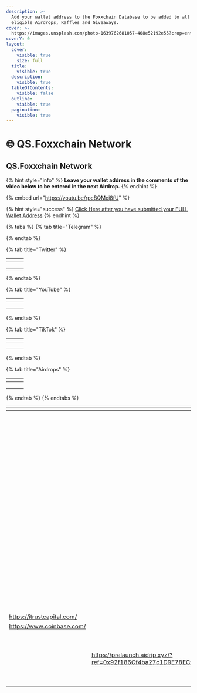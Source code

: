 ```yaml
---
description: >-
  Add your wallet address to the Foxxchain Database to be added to all upcoming
  eligible Airdrops, Raffles and Giveaways.
cover: >-
  https://images.unsplash.com/photo-1639762681057-408e52192e55?crop=entropy&cs=srgb&fm=jpg&ixid=M3wxOTcwMjR8MHwxfHNlYXJjaHwyfHxJTlRFUk5BVElPTkFMJTIwTkVUV09SS3xlbnwwfHx8fDE2ODc4MDA0MzZ8MA&ixlib=rb-4.0.3&q=85
coverY: 0
layout:
  cover:
    visible: true
    size: full
  title:
    visible: true
  description:
    visible: true
  tableOfContents:
    visible: false
  outline:
    visible: true
  pagination:
    visible: true
---
```


# 🌐 QS.Foxxchain Network

## QS.Foxxchain Network

{% hint style="info" %}
**Leave your wallet address in the comments of the video below to be entered in the next  Airdrop.**
{% endhint %}

{% embed url="https://youtu.be/rpcBQMej8fU" %}

{% hint style="success" %}
[Click Here after you have submitted your FULL Wallet Address](qs.-decentralize/)&#x20;
{% endhint %}

{% tabs %}
{% tab title="Telegram" %}

{% endtab %}

{% tab title="Twitter" %}
<table data-view="cards"><thead><tr><th></th><th></th><th></th></tr></thead><tbody><tr><td></td><td></td><td></td></tr><tr><td></td><td></td><td></td></tr><tr><td></td><td></td><td></td></tr></tbody></table>
{% endtab %}

{% tab title="YouTube" %}
<table data-view="cards"><thead><tr><th></th><th></th><th></th></tr></thead><tbody><tr><td></td><td></td><td></td></tr><tr><td></td><td></td><td></td></tr><tr><td></td><td></td><td></td></tr></tbody></table>
{% endtab %}

{% tab title="TikTok" %}
<table data-view="cards"><thead><tr><th></th><th></th><th></th></tr></thead><tbody><tr><td></td><td></td><td></td></tr><tr><td></td><td></td><td></td></tr><tr><td></td><td></td><td></td></tr></tbody></table>
{% endtab %}

{% tab title="Airdrops" %}
<table data-view="cards"><thead><tr><th></th><th></th><th></th></tr></thead><tbody><tr><td></td><td></td><td></td></tr><tr><td></td><td></td><td></td></tr><tr><td></td><td></td><td></td></tr></tbody></table>
{% endtab %}
{% endtabs %}

<table data-view="cards"><thead><tr><th></th><th></th><th></th><th data-hidden data-card-cover data-type="files"></th><th data-hidden data-card-target data-type="content-ref"></th></tr></thead><tbody><tr><td></td><td></td><td></td><td><a href="../../../../.gitbook/assets/Preview_foxontheblock(1).jpg">Preview_foxontheblock(1).jpg</a></td><td><a href="http://drip.community/faucet?buddy=0xcad2599a8166caf3ed0d3e31a79ed457f4a965b8">http://drip.community/faucet?buddy=0xcad2599a8166caf3ed0d3e31a79ed457f4a965b8</a></td></tr><tr><td></td><td></td><td></td><td><a href="../../../../.gitbook/assets/country505(2).png">country505(2).png</a></td><td><a href="https://animalfarm.app/garden/0x92f18..">https://animalfarm.app/garden/0x92f18..</a></td></tr><tr><td></td><td></td><td></td><td><a href="../../../../.gitbook/assets/GamerZ GUILDZ.png">GamerZ GUILDZ.png</a></td><td><a href="https://animalfarm.app/garden/0x92f18..">https://animalfarm.app/garden/0x92f18..</a></td></tr><tr><td></td><td></td><td></td><td><a href="../../../../.gitbook/assets/eso-MEDIA.png">eso-MEDIA.png</a></td><td></td></tr><tr><td></td><td></td><td></td><td><a href="../../../../.gitbook/assets/BLOCKCHAIN MONEY SECRETS LIVE.png">BLOCKCHAIN MONEY SECRETS LIVE.png</a></td><td></td></tr><tr><td></td><td></td><td></td><td><a href="../../../../.gitbook/assets/lucidlifelogowhite.jpg">lucidlifelogowhite.jpg</a></td><td></td></tr><tr><td></td><td></td><td></td><td><a href="../../../../.gitbook/assets/Idvlpwhite2 (1).jpg">Idvlpwhite2 (1).jpg</a></td><td><a href="https://bnbminer.finance/core?ref=0x04B33A12948CcE296fC79D3c641C9188a7fabA93">https://bnbminer.finance/core?ref=0x04B33A12948CcE296fC79D3c641C9188a7fabA93</a></td></tr><tr><td></td><td></td><td></td><td><a href="../../../../.gitbook/assets/drfoxx.png">drfoxx.png</a></td><td></td></tr><tr><td></td><td></td><td></td><td><a href="../../../../.gitbook/assets/bcmhunt.png">bcmhunt.png</a></td><td></td></tr><tr><td></td><td></td><td></td><td><a href="../../../../.gitbook/assets/Untitled (2048 × 1152 px).png">Untitled (2048 × 1152 px).png</a></td><td></td></tr><tr><td></td><td></td><td></td><td><a href="../../../../.gitbook/assets/TRANQUILITY.png">TRANQUILITY.png</a></td><td></td></tr><tr><td></td><td></td><td></td><td><a href="../../../../.gitbook/assets/th-997151836.jpg">th-997151836.jpg</a></td><td></td></tr><tr><td></td><td></td><td></td><td><a href="../../../../.gitbook/assets/Screenshot 2022-10-21 at 22-03-13 Tune.FM - tokenized music marketplace - NFTs micropayments social audio.png">Screenshot 2022-10-21 at 22-03-13 Tune.FM - tokenized music marketplace - NFTs micropayments social audio.png</a></td><td></td></tr><tr><td></td><td></td><td></td><td><a href="../../../../.gitbook/assets/th-3305661970.jpg">th-3305661970.jpg</a></td><td></td></tr><tr><td></td><td></td><td></td><td><a href="../../../../.gitbook/assets/bcmc.jpg">bcmc.jpg</a></td><td></td></tr><tr><td><a href="https://itrustcapital.com/">https://itrustcapital.com/</a></td><td></td><td></td><td></td><td></td></tr><tr><td><a href="https://www.coinbase.com/">https://www.coinbase.com/</a></td><td></td><td></td><td></td><td></td></tr><tr><td></td><td></td><td><a href="https://opensea.io/FoxxOnTheBlock">https://opensea.io/FoxxOnTheBlock</a></td><td></td><td></td></tr><tr><td></td><td></td><td></td><td><a href="../../../../.gitbook/assets/mobland.jpg">mobland.jpg</a></td><td></td></tr><tr><td></td><td><a href="https://prelaunch.aidrip.xyz/?ref=0x92f186Cf4ba27c1D9E78ECf693788FfE74C54072">https://prelaunch.aidrip.xyz/?ref=0x92f186Cf4ba27c1D9E78ECf693788FfE74C54072</a></td><td></td><td></td><td></td></tr><tr><td></td><td></td><td></td><td><a href="../../../../.gitbook/assets/SHIBARIUM (2).PNG">SHIBARIUM (2).PNG</a></td><td><a href="http://localhost:5000/s/Yq8sxcIZ5Wuf7rvSYi4q/this-week/15-aug-mon">15 Aug - Mon</a></td></tr><tr><td></td><td></td><td></td><td><a href="../../../../.gitbook/assets/upland-4218759582.jpg">upland-4218759582.jpg</a></td><td></td></tr></tbody></table>



